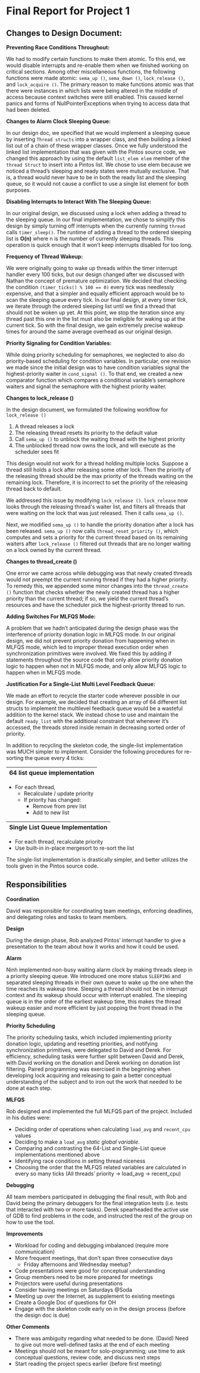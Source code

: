 # Final Report for Project 1

## Changes to Design Document:

**Preventing Race Conditions Throughout:**

We had to modify certain functions to make them atomic. To this end, we would disable interrupts and re-enable them when we finished working on critical sections. Among other miscellaneous functions, the following functions were made atomic: ``sema_up ()``, ``sema_down ()``, ``lock_release ()``, and ``lock_acquire ()``. The primary reason to make functions atomic was that there were instances in which lists were being altered in the middle of access because context switches were still enabled. This caused kernel panics and forms of NullPointerExceptions when trying to access data that had been deleted.

**Changes to Alarm Clock Sleeping Queue:**

In our design doc, we specified that we would implement a sleeping queue by inserting ``Thread structs`` into a wrapper class, and then building a linked list out of a chain of these wrapper classes. Once we fully understood the linked list implementation that was given with the Pintos source code, we changed this approach by using the default ``list_elem elem`` member of the ``thread Struct`` to insert into a Pintos list. We chose to use elem because we noticed a thread’s sleeping and ready states were mutually exclusive. That is, a thread would never have to be in both the ready list and the sleeping queue, so it would not cause a conflict to use a single list element for both purposes.

**Disabling Interrupts to Interact With The Sleeping Queue:**

In our original design, we discussed using a lock when adding a thread to the sleeping queue. In our final implementation, we chose to simplify this design by simply turning off interrupts when the currently running ``thread`` calls ``timer_sleep()``. The runtime of adding a thread to the ordered sleeping list is **O(n)** where n is the number of currently sleeping threads. This operation is quick enough that it won’t keep interrupts disabled for too long.

**Frequency of Thread Wakeup:**

We were originally going to wake up threads within the timer interrupt handler every 100 ticks, but our design changed after we discussed with Nathan the concept of premature optimization. We decided that checking the condition ``(timer_ticks() % 100 == 0)`` every tick was needlessly expensive, and that a simpler and equally efficient approach would be to scan the sleeping queue every tick. In our final design, at every timer tick, we iterate through the ordered sleeping list until we find a thread that should not be woken up yet. At this point, we stop the iteration since any thread past this one in the list must also be ineligible for waking up at the current tick. So with the final design, we gain extremely precise wakeup times for around the same average overhead as our original design.

**Priority Signaling for Condition Variables:**

While doing priority scheduling for semaphores, we neglected to also do priority-based scheduling for condition variables. In particular, one revision we made since the initial design was to have condition variables signal the highest-priority waiter in ``cond_signal ()``. To that end, we created a new comparator function which compares a conditional variable’s semaphore waiters and signal the semaphore with the highest priority waiter.

**Changes to lock_release ()**

In the design document, we formulated the following workflow for ``lock_release ()``

1. A thread releases a lock
2. The releasing thread resets its priority to the default value
3. Call ``sema_up ()`` to unblock the waiting thread with the highest priority 
4. The unblocked thread now owns the lock, and will execute as the scheduler sees fit

This design would not work for a thread holding multiple locks. Suppose a thread still holds a lock after releasing some other lock. Then the priority of the releasing thread should be the max priority of the threads waiting on the remaining lock. Therefore, it is incorrect to set the priority of the releasing thread back to default. 

We addressed this issue by modifying ``lock_release ()``. ``lock_release`` now looks through the releasing thread's waiter list, and filters all threads that were waiting on the lock that was just released. Then it calls ``sema_up ()``.

Next, we modified ``sema_up ()`` to handle the priority donation after a lock has been released. ``sema_up ()`` now calls ``thread_reset_priority ()``, which computes and sets a priority for the current thread based on its remaining waiters after ``lock_release ()`` filtered out threads that are no longer waiting on a lock owned by the current thread. 

**Changes to thread_create ()**

One error we came across while debugging was that newly created threads would not preempt the current running thread if they had a higher priority. To remedy this, we appended some minor changes into the ``thread_create ()`` function that checks whether the newly created thread has a higher priority than the current thread; if so, we yield the current thread’s resources and have the scheduler pick the highest-priority thread to run.

**Adding Switches For MLFQS Mode:**

A problem that we hadn’t anticipated during the design phase was the interference of priority donation logic in MLFQS mode. In our original design, we did not prevent priority donation from happening when in MLFQS mode, which led to improper thread execution order when synchronization primitives were involved. We fixed this by adding if statements throughout the source code that only allow priority donation logic to happen when not in MLFQS mode, and only allow MLFQS logic to happen when in MLFQS mode.

**Justification For a Single-List Multi Level Feedback Queue:**

We made an effort to recycle the starter code wherever possible in our design. For example, we decided that creating an array of 64 different list structs to implement the multilevel feedback queue would be a wasteful addition to the kernel stack. We instead chose to use and maintain the default ``ready_list`` with the additional constraint that whenever it’s accessed, the threads stored inside remain in decreasing sorted order of priority.

In addition to recycling the skeleton code, the single-list implementation was MUCH simpler to implement. Consider the following procedures for re-sorting the queue every 4 ticks:

64 list queue implementation | 
------------ |
* For each thread,
  * Recalculate / update priority
  * If priority has changed:
    * Remove from prev list
    * Add to new list 
 
Single List Queue Implementation |
------------ |
* For each thread, recalculate priority
* Use built-in in-place mergesort to re-sort the list

The single-list implementation is drastically simpler, and better utilizes the tools given in the Pintos source code.


## Responsibilities

**Coordination**

David was responsible for coordinating team meetings, enforcing deadlines, and delegating roles and tasks to team members. 

**Design**

During the design phase, Rob analyzed Pintos’ interrupt handler to give a presentation to the team about how it works and how it could be used.

**Alarm**

Ninh implemented non-busy waiting alarm clock by making threads sleep in a priority sleeping queue. We introduced one more status ``SLEEPING`` and separated sleeping threads in their own queue to wake up the one when the time reaches its wakeup time. Sleeping a thread should not be in interrupt context and its wakeup should occur with interrupt enabled. The sleeping queue is in the order of the earliest wakeup time, this makes the thread wakeup easier and more efficient by just popping the front thread in the sleeping queue.

**Priority Scheduling**

The priority scheduling tasks, which included implementing priority donation logic, updating and resetting priorities, and notifying synchronization primitives, were delegated to David and Derek. For efficiency, scheduling tasks were further split between David and Derek, with David working on the donation and Derek working on donation list filtering. Paired programming was exercised in the beginning when developing lock acquiring and releasing to gain a better conceptual understanding of the subject and to iron out the work that needed to be done at each step.

**MLFQS**

Rob designed and implemented the full MLFQS part of the project. Included in his duties were:
* Deciding order of operations when calculating `load_avg` and `recent_cpu` values
* Deciding to make a ``load_avg`` *static global variable*.
* Comparing and contrasting the 64-List and Single-List queue implementations mentioned above
* Identifying race conditions in setting thread niceness
* Choosing the order that the MLFQS related variables are calculated in every so many ticks (All threads’ priority -> load_avg -> recent_cpu)

**Debugging**

All team members participated in debugging the final result, with Rob and David being the primary debuggers for the final integration tests (i.e. tests that interacted with two or more tasks). Derek spearheaded the active use of GDB to find problems in the code, and instructed the rest of the group on how to use the tool.

**Improvements**

* Workload for coding and debugging imbalanced (require more communication)
* More frequent meetings, that don’t span three consecutive days
  * Friday afternoons and Wednesday meetup?
* Code presentations were good for conceptual understanding
* Group members need to be more prepared for meetings
* Projectors were useful during presentations
* Consider having meetings on Saturdays @Soda
* Meeting up over the Internet, as supplement to existing meetings
* Create a Google Doc of questions for OH
* Engage with the skeleton code early on in the design process (before the design doc is due)

**Other Comments**

* There was ambiguity regarding what needed to be done.
(David) Need to give out more well-defined tasks at the end of each meeting
* Meetings should not be meant for solo-programming; use time to ask conceptual questions, review code, and discuss next steps
* Start reading the project specs earlier (before first meeting)





